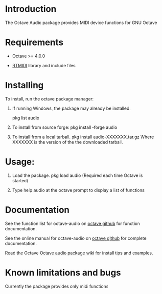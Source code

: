 Introduction
============

The Octave Audio package provides MIDI device functions for GNU Octave

Requirements
============

* Octave >= 4.0.0

* [RTMIDI](https://github.com/thestk/rtmidi) library and include files 


Installing
==========

To install, run the octave package manager:

1. If running Windows, the package may already be installed:

   pkg list audio

2. To install from source forge:
   pkg install -forge audio

3. To install from a local tarball.
   pkg install audio-XXXXXXX.tar.gz
   Where XXXXXXX is the version of the the downloaded tarball.

Usage:
======

1. Load the package.
   pkg load audio
   (Required each time Octave is started)

2. Type help audio at the octave prompt to display a list of functions

Documentation
==============

See the function list for octave-audio on [octave github](https://gnu-octave.github.io/octave-audio/functions/) for function documentation.

See the online manual for octave-audio on [octave github](https://gnu-octave.github.io/octave-audio/manual/) for complete documentation.

Read the Octave [Octave audio package wiki](https://wiki.octave.org/Audio_package) for install tips and examples.

Known limitations and bugs
==========================

Currently the package provides only midi functions
